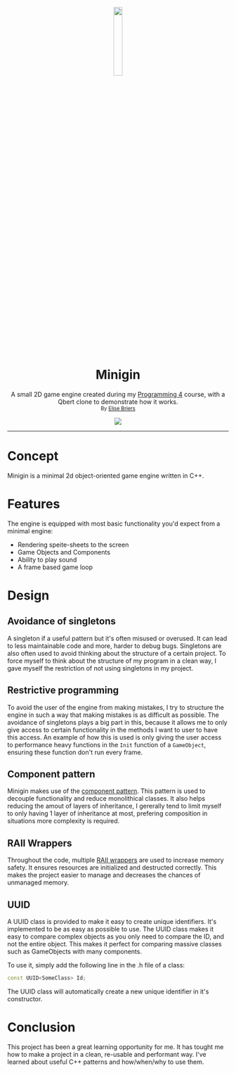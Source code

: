 <p align="center">
<img src="https://www.digitalartsandentertainment.be/dae/images/DAE_headerLogo.png" length=20% width=20%>
</p>
<h1 align="center">Minigin</h1>
<p align="center">A small 2D game engine created during my <a href="https://digitalartsandentertainment.be/page/51/Programming+4">Programming 4</a> course, with a Qbert clone to demonstrate how it works.<br>
<sub>By <a href="https://elisebriers.github.io/">Elise Briers</a></sub></p>
<p align="center">
    <a href="https://github.com/EliseBriers/Minigin/actions/workflows/msbuild.yml">
        <img src="https://github.com/EliseBriers/Minigin/actions/workflows/msbuild.yml/badge.svg">
    </a>
</p>

***

# Concept
Minigin is a minimal 2d object-oriented game engine written in C++.

# Features
The engine is equipped with most basic functionality you'd expect from a minimal engine:
 * Rendering speite-sheets to the screen
 * Game Objects and Components
 * Ability to play sound
 * A frame based game loop

# Design
## Avoidance of singletons
A singleton if a useful pattern but it's often misused or overused. It can lead to less maintainable code and more, harder to debug bugs. Singletons are also often used to avoid thinking about the structure of a certain project. To force myself to think about the structure of my program in a clean way, I gave myself the restriction of not using singletons in my project.

## Restrictive programming
To avoid the user of the engine from making mistakes, I try to structure the engine in such a way that making mistakes is as difficult as possible. The avoidance of singletons plays a big part in this, because it allows me to only give access to certain functionality in the methods I want to user to have this access. An example of how this is used is only giving the user access to performance heavy functions in the `Init` function of a `GameObject`, ensuring these function don't run every frame.

## Component pattern
Minigin makes use of the [component pattern](https://gameprogrammingpatterns.com/component.html). This pattern is used to decouple functionality and reduce monolithical classes. It also helps reducing the amout of layers of inheritance, I gererally tend to limit myself to only having 1 layer of inheritance at most, prefering composition in situations more complexity is required.

## RAII Wrappers
Throughout the code, multiple [RAII wrappers](https://en.cppreference.com/w/cpp/language/raii) are used to increase memory safety. It ensures resources are initialized and destructed correctly. This makes the project easier to manage and decreases the chances of unmanaged memory.

## UUID
A UUID class is provided to make it easy to create unique identifiers. It's implemented to be as easy as possible to use. The UUID class makes it easy to compare complex objects as you only need to compare the ID, and not the entire object. This makes it perfect for comparing massive classes such as GameObjects with many components.

To use it, simply add the following line in the .h file of a class:

```cpp
const UUID<SomeClass> Id;
```

The UUID class will automatically create a new unique identifier in it's constructor.

# Conclusion
This project has been a great learning opportunity for me. It has tought me how to make a project in a clean, re-usable and performant way. I've learned about useful C++ patterns and how/when/why to use them.
